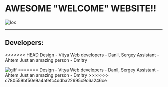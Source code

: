 # **AWESOME "WELCOME" WEBSITE!!**

<image src="lox.jpg" alt="lox">

---

## **Developers:**

<<<<<<< HEAD
	Design 							-	Vitya
	Web developers 				-	Danil, Sergey
	Assistant						-	Ahtem
	Just an amazing person		- 	Dmitry

<image src="giphy.webp" alt="giff">
=======
	Design 			-	Vitya
	Web developers 		-	Danil, Sergey
	Assistant		-	Ahtem
	Just an amazing person	- 	Dmitry
>>>>>>> c780559bf50e9a4afefc4ddba22695c9c6a246ce
